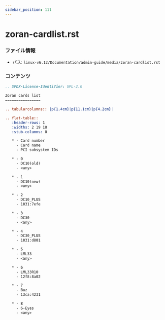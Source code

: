 ```yaml
---
sidebar_position: 111
---
```

# zoran-cardlist.rst

### ファイル情報

- パス: `linux-v6.12/Documentation/admin-guide/media/zoran-cardlist.rst`

### コンテンツ

```rst
.. SPDX-License-Identifier: GPL-2.0

Zoran cards list
================

.. tabularcolumns:: |p{1.4cm}|p{11.1cm}|p{4.2cm}|

.. flat-table::
   :header-rows: 1
   :widths: 2 19 18
   :stub-columns: 0

   * - Card number
     - Card name
     - PCI subsystem IDs

   * - 0
     - DC10(old)
     - <any>

   * - 1
     - DC10(new)
     - <any>

   * - 2
     - DC10_PLUS
     - 1031:7efe

   * - 3
     - DC30
     - <any>

   * - 4
     - DC30_PLUS
     - 1031:d801

   * - 5
     - LML33
     - <any>

   * - 6
     - LML33R10
     - 12f8:8a02

   * - 7
     - Buz
     - 13ca:4231

   * - 8
     - 6-Eyes
     - <any>

```
